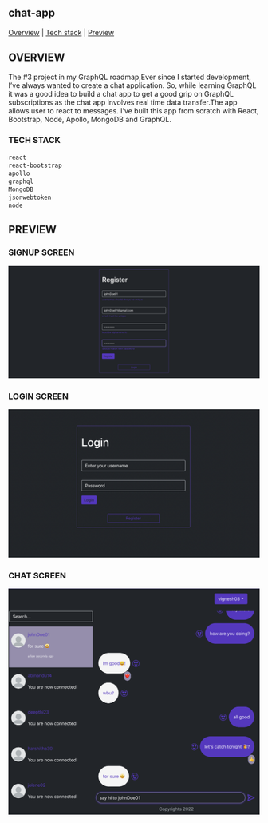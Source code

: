## chat-app

<div>
<a href="#overview">Overview</a> | <a href="#tech_stack">Tech stack</a> | <a href="#preview">Preview</a>
</div>

## OVERVIEW

<div id="overview"></div>
The #3 project in my GraphQL roadmap,Ever since I started development, I’ve always wanted to create a chat application. So, while learning GraphQL it was a good idea to build a chat app to get a good grip on GraphQL subscriptions as the chat app involves real time data transfer.The app allows user to react to messages. I’ve built this app from scratch with React, Bootstrap, Node, Apollo, MongoDB and GraphQL.

### TECH STACK

<div id="tech_stack"></div>

```
react
react-bootstrap
apollo
graphql
MongoDB
jsonwebtoken
node

```

## PREVIEW

<div id="preview"></div>

### SIGNUP SCREEN

<img src="./preview/signup.png">

### LOGIN SCREEN

<img src="./preview/login.png">

### CHAT SCREEN

<img src="./preview/chat.png">
